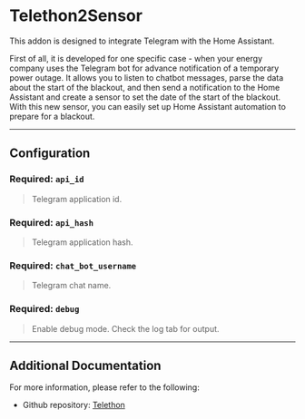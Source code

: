 # Telethon2Sensor

This addon is designed to integrate Telegram with the Home Assistant. 

First of all, it is developed for one specific case - when your energy company uses the Telegram bot for advance notification of a temporary power outage.
It allows you to listen to chatbot messages, parse the data about the start of the blackout, and then send a notification to the Home Assistant and create a sensor to set the date of the start of the blackout.
With this new sensor, you can easily set up Home Assistant automation to prepare for a blackout.

___

## Configuration

### Required: `api_id`

> Telegram application id.

### Required: `api_hash`

> Telegram application hash.

### Required: `chat_bot_username`

> Telegram chat name.

### Required: `debug`

> Enable debug mode.  Check the log tab for output.
___

## Additional Documentation

For more information, please refer to the following:

- Github repository: [Telethon](https://github.com/LonamiWebs/Telethon)